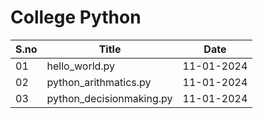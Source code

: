 # College Python

| S.no | Title                      | Date       |
|------|----------------------------|------------|
|  01  | hello_world.py             | 11-01-2024 |
|  02  | python_arithmatics.py      | 11-01-2024 |
|  03  | python_decisionmaking.py   | 11-01-2024 |
